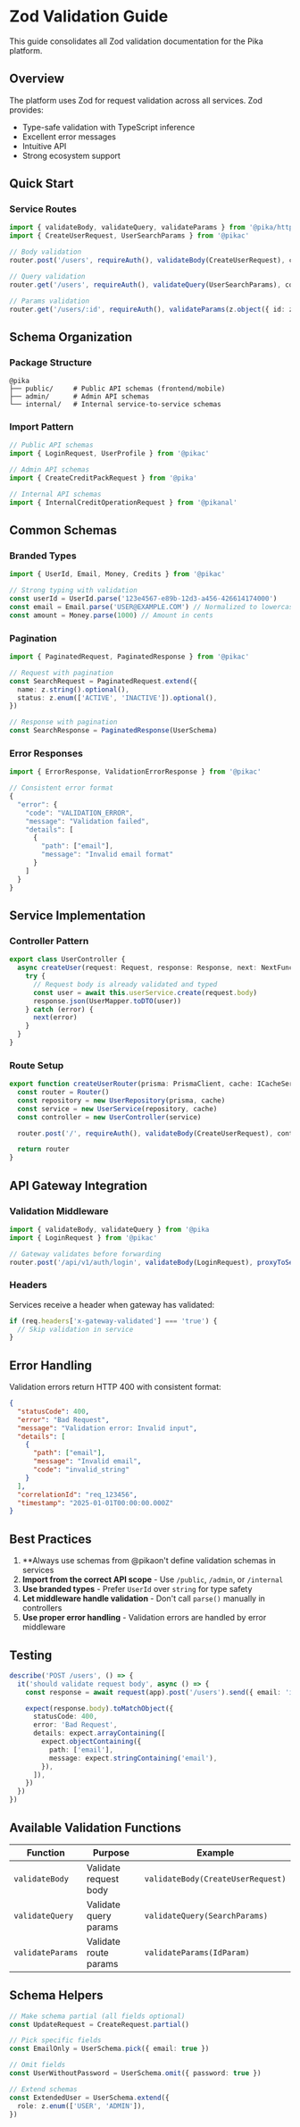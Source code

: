 # Zod Validation Guide

This guide consolidates all Zod validation documentation for the Pika platform.

## Overview

The platform uses Zod for request validation across all services. Zod provides:

- Type-safe validation with TypeScript inference
- Excellent error messages
- Intuitive API
- Strong ecosystem support

## Quick Start

### Service Routes

```typescript
import { validateBody, validateQuery, validateParams } from '@pika/http'
import { CreateUserRequest, UserSearchParams } from '@pikac'

// Body validation
router.post('/users', requireAuth(), validateBody(CreateUserRequest), controller.createUser)

// Query validation
router.get('/users', requireAuth(), validateQuery(UserSearchParams), controller.getUsers)

// Params validation
router.get('/users/:id', requireAuth(), validateParams(z.object({ id: z.string().uuid() })), controller.getUserById)
```

## Schema Organization

### Package Structure

```
@pika
├── public/     # Public API schemas (frontend/mobile)
├── admin/      # Admin API schemas
└── internal/   # Internal service-to-service schemas
```

### Import Pattern

```typescript
// Public API schemas
import { LoginRequest, UserProfile } from '@pikac'

// Admin API schemas
import { CreateCreditPackRequest } from '@pika'

// Internal API schemas
import { InternalCreditOperationRequest } from '@pikanal'
```

## Common Schemas

### Branded Types

```typescript
import { UserId, Email, Money, Credits } from '@pikac'

// Strong typing with validation
const userId = UserId.parse('123e4567-e89b-12d3-a456-426614174000')
const email = Email.parse('USER@EXAMPLE.COM') // Normalized to lowercase
const amount = Money.parse(1000) // Amount in cents
```

### Pagination

```typescript
import { PaginatedRequest, PaginatedResponse } from '@pikac'

// Request with pagination
const SearchRequest = PaginatedRequest.extend({
  name: z.string().optional(),
  status: z.enum(['ACTIVE', 'INACTIVE']).optional(),
})

// Response with pagination
const SearchResponse = PaginatedResponse(UserSchema)
```

### Error Responses

```typescript
import { ErrorResponse, ValidationErrorResponse } from '@pikac'

// Consistent error format
{
  "error": {
    "code": "VALIDATION_ERROR",
    "message": "Validation failed",
    "details": [
      {
        "path": ["email"],
        "message": "Invalid email format"
      }
    ]
  }
}
```

## Service Implementation

### Controller Pattern

```typescript
export class UserController {
  async createUser(request: Request, response: Response, next: NextFunction): Promise<void> {
    try {
      // Request body is already validated and typed
      const user = await this.userService.create(request.body)
      response.json(UserMapper.toDTO(user))
    } catch (error) {
      next(error)
    }
  }
}
```

### Route Setup

```typescript
export function createUserRouter(prisma: PrismaClient, cache: ICacheService): Router {
  const router = Router()
  const repository = new UserRepository(prisma, cache)
  const service = new UserService(repository, cache)
  const controller = new UserController(service)

  router.post('/', requireAuth(), validateBody(CreateUserRequest), controller.createUser)

  return router
}
```

## API Gateway Integration

### Validation Middleware

```typescript
import { validateBody, validateQuery } from '@pika
import { LoginRequest } from '@pikac'

// Gateway validates before forwarding
router.post('/api/v1/auth/login', validateBody(LoginRequest), proxyToService('auth-service'))
```

### Headers

Services receive a header when gateway has validated:

```typescript
if (req.headers['x-gateway-validated'] === 'true') {
  // Skip validation in service
}
```

## Error Handling

Validation errors return HTTP 400 with consistent format:

```json
{
  "statusCode": 400,
  "error": "Bad Request",
  "message": "Validation error: Invalid input",
  "details": [
    {
      "path": ["email"],
      "message": "Invalid email",
      "code": "invalid_string"
    }
  ],
  "correlationId": "req_123456",
  "timestamp": "2025-01-01T00:00:00.000Z"
}
```

## Best Practices

1. **Always use schemas from @pikaon't define validation schemas in services
2. **Import from the correct API scope** - Use `/public`, `/admin`, or `/internal`
3. **Use branded types** - Prefer `UserId` over `string` for type safety
4. **Let middleware handle validation** - Don't call `parse()` manually in controllers
5. **Use proper error handling** - Validation errors are handled by error middleware

## Testing

```typescript
describe('POST /users', () => {
  it('should validate request body', async () => {
    const response = await request(app).post('/users').send({ email: 'invalid-email' }).expect(400)

    expect(response.body).toMatchObject({
      statusCode: 400,
      error: 'Bad Request',
      details: expect.arrayContaining([
        expect.objectContaining({
          path: ['email'],
          message: expect.stringContaining('email'),
        }),
      ]),
    })
  })
})
```

## Available Validation Functions

| Function         | Purpose               | Example                           |
| ---------------- | --------------------- | --------------------------------- |
| `validateBody`   | Validate request body | `validateBody(CreateUserRequest)` |
| `validateQuery`  | Validate query params | `validateQuery(SearchParams)`     |
| `validateParams` | Validate route params | `validateParams(IdParam)`         |

## Schema Helpers

```typescript
// Make schema partial (all fields optional)
const UpdateRequest = CreateRequest.partial()

// Pick specific fields
const EmailOnly = UserSchema.pick({ email: true })

// Omit fields
const UserWithoutPassword = UserSchema.omit({ password: true })

// Extend schemas
const ExtendedUser = UserSchema.extend({
  role: z.enum(['USER', 'ADMIN']),
})
```
